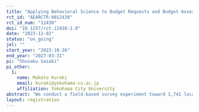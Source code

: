 ```yaml
---
title: "Applying Behavioral Science to Budget Requests and Budget Assessments in Japanese Local Governments"
rct_id: "AEARCTR-0012438"
rct_id_num: "12438"
doi: "10.1257/rct.12438-1.0"
date: "2023-11-03"
status: "on_going"
jel: ""
start_year: "2023-10-26"
end_year: "2027-03-31"
pi: "Shusaku Sasaki"
pi_other:
  1:
    name: Makoto Kuroki
    email: kuroki@yokohama-cu.ac.jp
    affiliation: Yokohama City University
abstract: "We conduct a field-based survey experiment toward 1,741 local governments in Japan. In the experiment, for each local government, we ask both of staffs at the department of health and budget officers at the department of finance to answer the survey. We randomly divide the local governments into four groups. We set in the survey a hypothetical question, where the survey respondents are asked to consider conducting HPV vaccine promotion programs. The four groups consist of three treatment groups and one control group. The three treatment groups are A) matching grant, B) social comparison nudge, and C) both. After the question, we ask staffs at the department of health to decide how much to apply for the budget, and we also ask budget officers at the department of finance how much to assess the budget at. Furthermore, we investigate whether the effects are heterogeneous by local governments’ and staffs’ characteristics."
layout: registration
---
```


